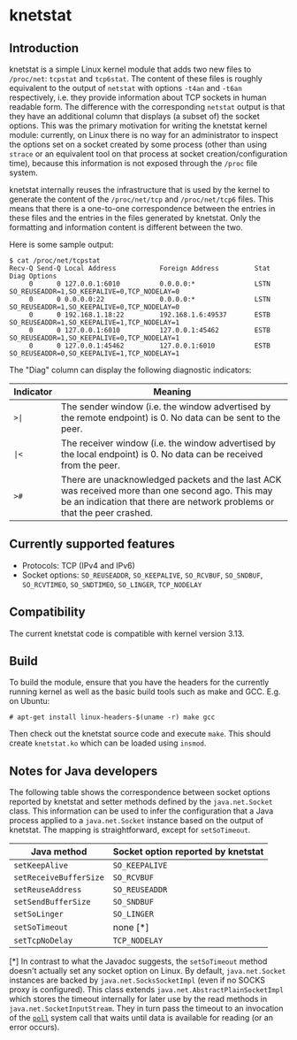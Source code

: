 knetstat
========

Introduction
------------

knetstat is a simple Linux kernel module that adds two new files to `/proc/net`: `tcpstat` and `tcp6stat`. The content of these files is roughly equivalent to the output of `netstat` with options `-t4an` and `-t6an` respectively, i.e. they provide information about TCP sockets in human readable form. The difference with the corresponding `netstat` output is that they have an additional column that displays (a subset of) the socket options. This was the primary motivation for writing the knetstat kernel module: currently, on Linux there is no way for an administrator to inspect the options set on a socket created by some process (other than using `strace` or an equivalent tool on that process at socket creation/configuration time), because this information is not exposed through the `/proc` file system.

knetstat internally reuses the infrastructure that is used by the kernel to generate the content of the `/proc/net/tcp` and `/proc/net/tcp6` files. This means that there is a one-to-one correspondence between the entries in these files and the entries in the files generated by knetstat. Only the formatting and information content is different between the two.

Here is some sample output:

    $ cat /proc/net/tcpstat 
    Recv-Q Send-Q Local Address           Foreign Address         Stat Diag Options
         0      0 127.0.0.1:6010          0.0.0.0:*               LSTN      SO_REUSEADDR=1,SO_KEEPALIVE=0,TCP_NODELAY=0
         0      0 0.0.0.0:22              0.0.0.0:*               LSTN      SO_REUSEADDR=1,SO_KEEPALIVE=0,TCP_NODELAY=0
         0      0 192.168.1.18:22         192.168.1.6:49537       ESTB      SO_REUSEADDR=1,SO_KEEPALIVE=1,TCP_NODELAY=1
         0      0 127.0.0.1:6010          127.0.0.1:45462         ESTB      SO_REUSEADDR=1,SO_KEEPALIVE=0,TCP_NODELAY=1
         0      0 127.0.0.1:45462         127.0.0.1:6010          ESTB      SO_REUSEADDR=0,SO_KEEPALIVE=1,TCP_NODELAY=1

The "Diag" column can display the following diagnostic indicators:

| Indicator | Meaning |
| ---- | ---- |
| <code>>&#124;</code> | The sender window (i.e. the window advertised by the remote endpoint) is 0. No data can be sent to the peer. |
| <code>&#124;&lt;</code> | The receiver window (i.e. the window advertised by the local endpoint) is 0. No data can be received from the peer. |
| `>#` | There are unacknowledged packets and the last ACK was received more than one second ago. This may be an indication that there are network problems or that the peer crashed. |

Currently supported features
----------------------------

* Protocols: TCP (IPv4 and IPv6)
* Socket options: `SO_REUSEADDR`, `SO_KEEPALIVE`, `SO_RCVBUF`, `SO_SNDBUF`, `SO_RCVTIMEO`, `SO_SNDTIMEO`, `SO_LINGER`, `TCP_NODELAY`

Compatibility
-------------

The current knetstat code is compatible with kernel version 3.13.

Build
-----

To build the module, ensure that you have the headers for the currently running kernel as well as the basic build tools such as make and GCC. E.g. on Ubuntu:

    # apt-get install linux-headers-$(uname -r) make gcc

Then check out the knetstat source code and execute `make`. This should create `knetstat.ko` which can be loaded using `insmod`.

Notes for Java developers
--------------------------

The following table shows the correspondence between socket options reported by knetstat and setter methods defined by the `java.net.Socket` class. This information can be used to infer the configuration that a Java process applied to a `java.net.Socket` instance based on the output of knetstat. The mapping is straightforward, except for `setSoTimeout`.

| Java method              | Socket option reported by knetstat |
|--------------------------|------------------------------------|
| `setKeepAlive`           | `SO_KEEPALIVE`                     |
| `setReceiveBufferSize`   | `SO_RCVBUF`                        |
| `setReuseAddress`        | `SO_REUSEADDR`                     |
| `setSendBufferSize`      | `SO_SNDBUF`                        |
| `setSoLinger`            | `SO_LINGER`                        |
| `setSoTimeout`           | none [*]                           |
| `setTcpNoDelay`          | `TCP_NODELAY`                      |

[*] In contrast to what the Javadoc suggests, the `setSoTimeout` method doesn't actually set any socket option on Linux. By default, `java.net.Socket` instances are backed by `java.net.SocksSocketImpl` (even if no SOCKS proxy is configured). This class extends `java.net.AbstractPlainSocketImpl` which stores the timeout internally for later use by the read methods in `java.net.SocketInputStream`. They in turn pass the timeout to an invocation of the [`poll`](http://linux.die.net/man/2/poll) system call that waits until data is available for reading (or an error occurs).
